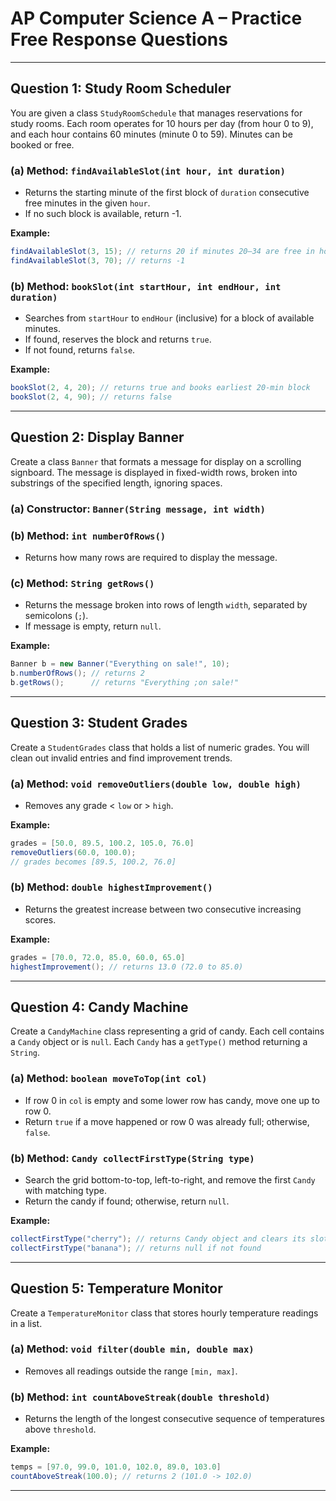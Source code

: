 # AP Computer Science A – Practice Free Response Questions

---

## Question 1: Study Room Scheduler

You are given a class `StudyRoomSchedule` that manages reservations for study rooms. Each room operates for 10 hours per day (from hour 0 to 9), and each hour contains 60 minutes (minute 0 to 59). Minutes can be booked or free.

### (a) Method: `findAvailableSlot(int hour, int duration)`
- Returns the starting minute of the first block of `duration` consecutive free minutes in the given `hour`.
- If no such block is available, return -1.

**Example:**
```java
findAvailableSlot(3, 15); // returns 20 if minutes 20–34 are free in hour 3
findAvailableSlot(3, 70); // returns -1
```

### (b) Method: `bookSlot(int startHour, int endHour, int duration)`
- Searches from `startHour` to `endHour` (inclusive) for a block of available minutes.
- If found, reserves the block and returns `true`.
- If not found, returns `false`.

**Example:**
```java
bookSlot(2, 4, 20); // returns true and books earliest 20-min block
bookSlot(2, 4, 90); // returns false
```

---

## Question 2: Display Banner

Create a class `Banner` that formats a message for display on a scrolling signboard. The message is displayed in fixed-width rows, broken into substrings of the specified length, ignoring spaces.

### (a) Constructor: `Banner(String message, int width)`

### (b) Method: `int numberOfRows()`
- Returns how many rows are required to display the message.

### (c) Method: `String getRows()`
- Returns the message broken into rows of length `width`, separated by semicolons (`;`).
- If message is empty, return `null`.

**Example:**
```java
Banner b = new Banner("Everything on sale!", 10);
b.numberOfRows(); // returns 2
b.getRows();      // returns "Everything ;on sale!"
```

---

## Question 3: Student Grades

Create a `StudentGrades` class that holds a list of numeric grades. You will clean out invalid entries and find improvement trends.

### (a) Method: `void removeOutliers(double low, double high)`
- Removes any grade < `low` or > `high`.

**Example:**
```java
grades = [50.0, 89.5, 100.2, 105.0, 76.0]
removeOutliers(60.0, 100.0);
// grades becomes [89.5, 100.2, 76.0]
```

### (b) Method: `double highestImprovement()`
- Returns the greatest increase between two consecutive increasing scores.

**Example:**
```java
grades = [70.0, 72.0, 85.0, 60.0, 65.0]
highestImprovement(); // returns 13.0 (72.0 to 85.0)
```

---

## Question 4: Candy Machine

Create a `CandyMachine` class representing a grid of candy. Each cell contains a `Candy` object or is `null`. Each `Candy` has a `getType()` method returning a `String`.

### (a) Method: `boolean moveToTop(int col)`
- If row 0 in `col` is empty and some lower row has candy, move one up to row 0.
- Return `true` if a move happened or row 0 was already full; otherwise, `false`.

### (b) Method: `Candy collectFirstType(String type)`
- Search the grid bottom-to-top, left-to-right, and remove the first `Candy` with matching type.
- Return the candy if found; otherwise, return `null`.

**Example:**
```java
collectFirstType("cherry"); // returns Candy object and clears its slot
collectFirstType("banana"); // returns null if not found
```

---

## Question 5: Temperature Monitor

Create a `TemperatureMonitor` class that stores hourly temperature readings in a list.

### (a) Method: `void filter(double min, double max)`
- Removes all readings outside the range `[min, max]`.

### (b) Method: `int countAboveStreak(double threshold)`
- Returns the length of the longest consecutive sequence of temperatures above `threshold`.

**Example:**
```java
temps = [97.0, 99.0, 101.0, 102.0, 89.0, 103.0]
countAboveStreak(100.0); // returns 2 (101.0 -> 102.0)
```

---
